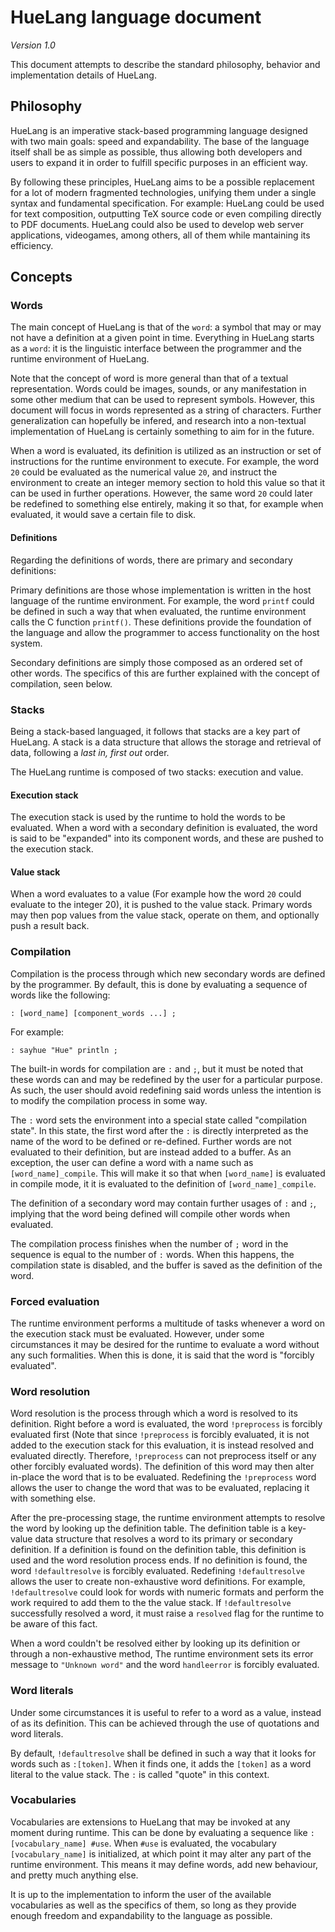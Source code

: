 # HueLang language document

_Version 1.0_

This document attempts to describe the standard philosophy, behavior and implementation details of HueLang.

## Philosophy

HueLang is an imperative stack-based programming language designed with two main goals: speed and expandability. The base of the language itself shall be as simple as possible, thus allowing both developers and users to expand it in order to fulfill specific purposes in an efficient way. 

By following these principles, HueLang aims to be a possible replacement for a lot of modern fragmented technologies, unifying them under a single syntax and fundamental specification. For example: HueLang could be used for text composition, outputting TeX source code or even compiling directly to PDF documents. HueLang could also be used to develop web server applications, videogames, among others, all of them while mantaining its efficiency.

## Concepts

### Words

The main concept of HueLang is that of the ``word``: a symbol that may or may not have a definition at a given point in time. Everything in HueLang starts as a ``word``: it is the linguistic interface between the programmer and the runtime environment of HueLang. 

Note that the concept of word is more general than that of a textual representation. Words could be images, sounds, or any manifestation in some other medium that can be used to represent symbols. However, this document will focus in words represented as a string of characters. Further generalization can hopefully be infered, and research into a non-textual implementation of HueLang is certainly something to aim for in the future.

When a word is evaluated, its definition is utilized as an instruction or set of instructions for the runtime environment to execute. For example, the word ``20`` could be evaluated as the numerical value ``20``, and instruct the environment to create an integer memory section to hold this value so that it can be used in further operations. However, the same word ``20`` could later be redefined to something else entirely, making it so that, for example when evaluated, it would save a certain file to disk.

#### Definitions

Regarding the definitions of words, there are primary and secondary definitions:

Primary definitions are those whose implementation is written in the host language of the runtime environment. For example, the word ``printf`` could be defined in such a way that when evaluated, the runtime environment calls the C function ``printf()``. These definitions provide the foundation of the language and allow the programmer to access functionality on the host system. 

Secondary definitions are simply those composed as an ordered set of other words. The specifics of this are further explained with the concept of compilation, seen below.

### Stacks

Being a stack-based languaged, it follows that stacks are a key part of HueLang. A stack is a data structure that allows the storage and retrieval of data, following a _last in, first out_ order. 

The HueLang runtime is composed of two stacks: execution and value.

#### Execution stack

The execution stack is used by the runtime to hold the words to be evaluated. When a word with a secondary definition is evaluated, the word is said to be "expanded" into its component words, and these are pushed to the execution stack. 

#### Value stack

When a word evaluates to a value (For example how the word ``20`` could evaluate to the integer 20), it is pushed to the value stack. Primary words may then pop values from the value stack, operate on them, and optionally push a result back.

### Compilation

Compilation is the process through which new secondary words are defined by the programmer. By default, this is done by evaluating a sequence of words like the following:

```
: [word_name] [component_words ...] ;
```

For example:

```
: sayhue "Hue" println ;
```

The built-in words for compilation are ``:`` and ``;``, but it must be noted that these words can and may be redefined by the user for a particular purpose. As such, the user should avoid redefining said words unless the intention is to modify the compilation process in some way. 

The ``:`` word sets the environment into a special state called "compilation state". In this state, the first word after the ``:`` is directly interpreted as the name of the word to be defined or re-defined. Further words are not evaluated to their definition, but are instead added to a buffer. As an exception, the user can define a word with a name such as ``[word_name]_compile``. This will make it so that when ``[word_name]`` is evaluated in compile mode, it it is evaluated to the definition of ``[word_name]_compile``. 

The definition of a secondary word may contain further usages of ``:`` and ``;``, implying that the word being defined will compile other words when evaluated. 

The compilation process finishes when the number of ``;`` word in the sequence is equal to the number of ``:`` words. When this happens, the compilation state is disabled, and the buffer is saved as the definition of the word.

### Forced evaluation

The runtime environment performs a multitude of tasks whenever a word on the execution stack must be evaluated. However, under some circumstances it may be desired for the runtime to evaluate a word without any such formalities. When this is done, it is said that the word is "forcibly evaluated".

### Word resolution

Word resolution is the process through which a word is resolved to its definition. Right before a word is evaluated, the word ``!preprocess`` is forcibly evaluated first (Note that since ``!preprocess`` is forcibly evaluated, it is not added to the execution stack for this evaluation, it is instead resolved and evaluated directly. Therefore, ``!preprocess`` can not preprocess itself or any other forcibly evaluated words). The definition of this word may then alter in-place the word that is to be evaluated. Redefining the ``!preprocess`` word allows the user to change the word that was to be evaluated, replacing it with something else. 

After the pre-processing stage, the runtime environment attempts to resolve the word by looking up the definition table. The definition table is a key-value data structure that resolves a word to its primary or secondary definition. If a definition is found on the definition table, this definition is used and the word resolution process ends. If no definition is found, the word ``!defaultresolve`` is forcibly evaluated. Redefining ``!defaultresolve`` allows the user to create non-exhaustive word definitions. For example, ``!defaultresolve`` could look for words with numeric formats and perform the work required to add them to the the value stack. If ``!defaultresolve`` successfully resolved a word, it must raise a ``resolved`` flag for the runtime to be aware of this fact. 

When a word couldn't be resolved either by looking up its definition or through a non-exhaustive method, The runtime environment sets its error message to ``"Unknown word"`` and the word ``handleerror`` is forcibly evaluated.

### Word literals

Under some circumstances it is useful to refer to a word as a value, instead of as its definition. This can be achieved through the use of quotations and word literals. 

By default, ``!defaultresolve`` shall be defined in such a way that it looks for words such as ``:[token]``. When it finds one, it adds the ``[token]`` as a word literal to the value stack. The ``:`` is called "quote" in this context.

### Vocabularies

Vocabularies are extensions to HueLang that may be invoked at any moment during runtime. This can be done by evaluating a sequence like ``:[vocabulary_name] #use``. When ``#use`` is evaluated, the vocabulary ``[vocabulary_name]`` is initialized, at which point it may alter any part of the runtime environment. This means it may define words, add new behaviour, and pretty much anything else.

It is up to the implementation to inform the user of the available vocabularies as well as the specifics of them, so long as they provide enough freedom and expandability to the language as possible.